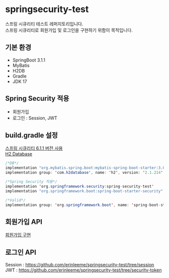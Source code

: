 # springsecurity-test
스프링 시큐리티 테스트 레퍼지토리입니다. <br>
스프링 시큐리티로 회원가입 및 로그인을 구현하기 위함이 목적입니다.
## 기본 환경
- SpringBoot 3.1.1
- MyBatis
- H2DB
- Gradle
- JDK 17
## Spring Security 적용
- 회원가입
- 로그인 : Session, JWT
## build.gradle 설정
[스프링 시큐리티 6.1.1 버전 사용](https://spring.io/projects/spring-security#learn) <br>
[H2 Database](https://github.com/erinleeme/springsecurity-test/wiki/H2-Database)

```java
/*DB*/
implementation "org.mybatis.spring.boot:mybatis-spring-boot-starter:3.0.2"
implementation group: 'com.h2database', name: 'h2', version: '2.1.214'

/*Spring Security 적용*/
implementation 'org.springframework.security:spring-security-test'
implementation "org.springframework.boot:spring-boot-starter-security"

/*Valid*/
implementation group: 'org.springframework.boot', name: 'spring-boot-starter-validation', version: '3.1.0'
```
## 회원가입 API
[회원가입 구현](https://github.com/erinleeme/springsecurity-test/wiki/%ED%9A%8C%EC%9B%90%EA%B0%80%EC%9E%85-API)

## 로그인 API
Session : https://github.com/erinleeme/springsecurity-test/tree/session <br>
JWT : https://github.com/erinleeme/springsecurity-test/tree/security-token

